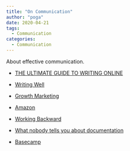 ```yaml
---
title: "On Communication"
author: "poga"
date: 2020-04-21
tags:
  - Communication
categories:
  - Communication
---
```


About effective communication.

<!--more-->

* [THE ULTIMATE GUIDE TO WRITING ONLINE](https://www.perell.com/blog/the-ultimate-guide-to-writing-online)

* [Writing Well](https://www.julian.com/guide/write/intro)

* [Growth Marketing](https://www.julian.com/guide/growth/intro)

* [Amazon](https://www.sec.gov/Archives/edgar/data/1018724/000119312518121161/d456916dex991.htm)

* [Working Backward](https://www.allthingsdistributed.com/2006/11/working_backwards.html)

* [What nobody tells you about documentation](https://www.divio.com/blog/documentation/)

* [Basecamp](https://m.signalvnoise.com/the-basecamp-guide-to-internal-communication/)
